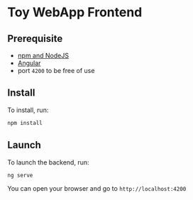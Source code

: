 # Toy WebApp Frontend

## Prerequisite

- [npm and NodeJS](https://docs.npmjs.com/downloading-and-installing-node-js-and-npm)
- [Angular](https://angular.io/)
- port `4200` to be free of use

## Install

To install, run:

```sh
npm install
```

## Launch

To launch the backend, run:

```sh
ng serve
```

You can open your browser and go to `http://localhost:4200`